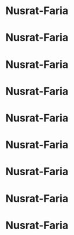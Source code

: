 # Nusrat-Faria
# Nusrat-Faria
# Nusrat-Faria
# Nusrat-Faria
# Nusrat-Faria
# Nusrat-Faria
# Nusrat-Faria
# Nusrat-Faria
# Nusrat-Faria
